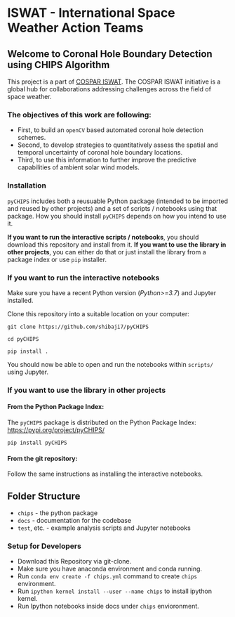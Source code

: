 # ISWAT - International Space Weather Action Teams
## Welcome to Coronal Hole Boundary Detection using CHIPS Algorithm

This project is a part of [COSPAR ISWAT](https://www.iswat-cospar.org/iswat-cospar). The COSPAR ISWAT initiative is a global hub for collaborations addressing challenges across the field of space weather.


### The objectives of this work are following: 
- First, to build an `openCV` based automated coronal hole detection schemes. 
- Second, to develop strategies to quantitatively assess the spatial and temporal uncertainty of coronal hole boundary locations. 
- Third, to use this information to further improve the predictive capabilities of ambient solar wind models.

### Installation
`pyCHIPS` includes both a reusuable Python package (intended to be imported and reused by other projects) and a set of scripts / notebooks using that package. How you should install `pyCHIPS` depends on how you intend to use it.

**If you want to run the interactive scripts / notebooks**, you should download this repository and install from it. **If you want to use the library in other projects**, you can either do that or just install the library from a package index or use `pip` installer.

### If you want to run the interactive notebooks

Make sure you have a recent Python version (*Python>=3.7*) and Jupyter installed.

Clone this repository into a suitable location on your computer:

`git clone https://github.com/shibaji7/pyCHIPS`

`cd pyCHIPS`

`pip install .`

You should now be able to open and run the notebooks within `scripts/` using Jupyter.

### If you want to use the library in other projects

#### From the Python Package Index:

The `pyCHIPS` package is distributed on the Python Package Index: https://pypi.org/project/pyCHIPS/

`pip install pyCHIPS`

#### From the git repository:

Follow the same instructions as installing the interactive notebooks.

## Folder Structure

- `chips` -  the python package
- `docs` - documentation for the codebase
- `test`, etc. - example analysis scripts and Jupyter notebooks

### Setup for Developers
- Download this Repository via git-clone.
- Make sure you have anaconda environment and conda running.
- Run `conda env create -f chips.yml` command to create `chips` environment.
- Run `ipython kernel install --user --name chips` to install ipython kernel.
- Run Ipython notebooks inside docs under `chips` envioronment.
